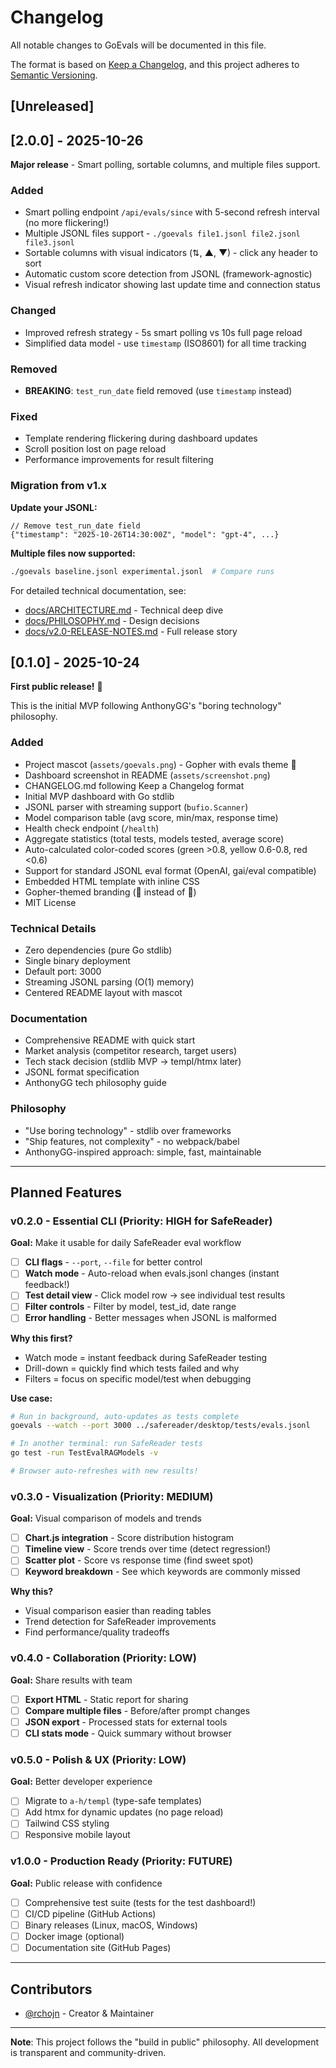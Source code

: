 # Changelog

All notable changes to GoEvals will be documented in this file.

The format is based on [Keep a Changelog](https://keepachangelog.com/en/1.0.0/),
and this project adheres to [Semantic Versioning](https://semver.org/spec/v2.0.0.html).

## [Unreleased]

<!-- Features and improvements currently in development -->

## [2.0.0] - 2025-10-26

**Major release** - Smart polling, sortable columns, and multiple files support.

### Added
- Smart polling endpoint `/api/evals/since` with 5-second refresh interval (no more flickering!)
- Multiple JSONL files support - `./goevals file1.jsonl file2.jsonl file3.jsonl`
- Sortable columns with visual indicators (⇅, ▲, ▼) - click any header to sort
- Automatic custom score detection from JSONL (framework-agnostic)
- Visual refresh indicator showing last update time and connection status

### Changed
- Improved refresh strategy - 5s smart polling vs 10s full page reload
- Simplified data model - use `timestamp` (ISO8601) for all time tracking

### Removed
- **BREAKING**: `test_run_date` field removed (use `timestamp` instead)

### Fixed
- Template rendering flickering during dashboard updates
- Scroll position lost on page reload
- Performance improvements for result filtering

### Migration from v1.x

**Update your JSONL:**
```jsonl
// Remove test_run_date field
{"timestamp": "2025-10-26T14:30:00Z", "model": "gpt-4", ...}
```

**Multiple files now supported:**
```bash
./goevals baseline.jsonl experimental.jsonl  # Compare runs
```

For detailed technical documentation, see:
- [docs/ARCHITECTURE.md](docs/ARCHITECTURE.md) - Technical deep dive
- [docs/PHILOSOPHY.md](docs/PHILOSOPHY.md) - Design decisions
- [docs/v2.0-RELEASE-NOTES.md](docs/v2.0-RELEASE-NOTES.md) - Full release story

## [0.1.0] - 2025-10-24

**First public release!** 🐹

This is the initial MVP following AnthonyGG's "boring technology" philosophy.

### Added
- Project mascot (`assets/goevals.png`) - Gopher with evals theme 🐹
- Dashboard screenshot in README (`assets/screenshot.png`)
- CHANGELOG.md following Keep a Changelog format
- Initial MVP dashboard with Go stdlib
- JSONL parser with streaming support (`bufio.Scanner`)
- Model comparison table (avg score, min/max, response time)
- Health check endpoint (`/health`)
- Aggregate statistics (total tests, models tested, average score)
- Auto-calculated color-coded scores (green >0.8, yellow 0.6-0.8, red <0.6)
- Support for standard JSONL eval format (OpenAI, gai/eval compatible)
- Embedded HTML template with inline CSS
- Gopher-themed branding (🐹 instead of 🚀)
- MIT License

### Technical Details
- Zero dependencies (pure Go stdlib)
- Single binary deployment
- Default port: 3000
- Streaming JSONL parsing (O(1) memory)
- Centered README layout with mascot

### Documentation
- Comprehensive README with quick start
- Market analysis (competitor research, target users)
- Tech stack decision (stdlib MVP → templ/htmx later)
- JSONL format specification
- AnthonyGG tech philosophy guide

### Philosophy
- "Use boring technology" - stdlib over frameworks
- "Ship features, not complexity" - no webpack/babel
- AnthonyGG-inspired approach: simple, fast, maintainable

---

## Planned Features

### v0.2.0 - Essential CLI (Priority: HIGH for SafeReader)
**Goal:** Make it usable for daily SafeReader eval workflow

- [ ] **CLI flags** - `--port`, `--file` for better control
- [ ] **Watch mode** - Auto-reload when evals.jsonl changes (instant feedback!)
- [ ] **Test detail view** - Click model row → see individual test results
- [ ] **Filter controls** - Filter by model, test_id, date range
- [ ] **Error handling** - Better messages when JSONL is malformed

**Why this first?**
- Watch mode = instant feedback during SafeReader testing
- Drill-down = quickly find which tests failed and why
- Filters = focus on specific model/test when debugging

**Use case:**
```bash
# Run in background, auto-updates as tests complete
goevals --watch --port 3000 ../safereader/desktop/tests/evals.jsonl

# In another terminal: run SafeReader tests
go test -run TestEvalRAGModels -v

# Browser auto-refreshes with new results!
```

### v0.3.0 - Visualization (Priority: MEDIUM)
**Goal:** Visual comparison of models and trends

- [ ] **Chart.js integration** - Score distribution histogram
- [ ] **Timeline view** - Score trends over time (detect regression!)
- [ ] **Scatter plot** - Score vs response time (find sweet spot)
- [ ] **Keyword breakdown** - See which keywords are commonly missed

**Why this?**
- Visual comparison easier than reading tables
- Trend detection for SafeReader improvements
- Find performance/quality tradeoffs

### v0.4.0 - Collaboration (Priority: LOW)
**Goal:** Share results with team

- [ ] **Export HTML** - Static report for sharing
- [ ] **Compare multiple files** - Before/after prompt changes
- [ ] **JSON export** - Processed stats for external tools
- [ ] **CLI stats mode** - Quick summary without browser

### v0.5.0 - Polish & UX (Priority: LOW)
**Goal:** Better developer experience

- [ ] Migrate to `a-h/templ` (type-safe templates)
- [ ] Add htmx for dynamic updates (no page reload)
- [ ] Tailwind CSS styling
- [ ] Responsive mobile layout

### v1.0.0 - Production Ready (Priority: FUTURE)
**Goal:** Public release with confidence

- [ ] Comprehensive test suite (tests for the test dashboard!)
- [ ] CI/CD pipeline (GitHub Actions)
- [ ] Binary releases (Linux, macOS, Windows)
- [ ] Docker image (optional)
- [ ] Documentation site (GitHub Pages)

---

## Contributors

- [@rchojn](https://github.com/rchojn) - Creator & Maintainer

---

**Note**: This project follows the "build in public" philosophy. All development is transparent and community-driven.
